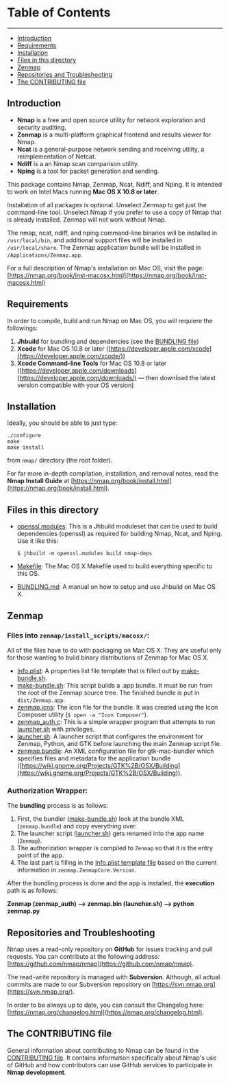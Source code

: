 # Table of Contents
---
   
 * [Introduction](#intro)
 * [Requirements](#requ)
 * [Installation](#install)
 * [Files in this directory](#files)
 * [Zenmap](#zenmap)
 * [Repositories and Troubleshooting](#repo)
 * [The CONTRIBUTING file](#contributing)

## <a name="intro"></a>Introduction

 * **Nmap** is a free and open source utility for network exploration and security auditing. 
 * **Zenmap** is a multi-platform graphical frontend and results viewer for Nmap. 
 * **Ncat** is a general-purpose network sending and receiving utility, a reimplementation of Netcat. 
 * **Ndiff** is a an Nmap scan comparison utility. 
 * **Nping** is a tool for packet generation and sending.

This package contains Nmap, Zenmap, Ncat, Ndiff, and Nping. It is intended to work on Intel Macs running **Mac OS X 10.8 or later**.

Installation of all packages is optional. Unselect Zenmap to get just the command-line tool. Unselect Nmap if you prefer to use a copy of Nmap that is already installed. Zenmap will not work without Nmap.

The nmap, ncat, ndiff, and nping command-line binaries will be installed in `/usr/local/bin`, and additional support files will be installed in `/usr/local/share`. The Zenmap application bundle will be installed in `/Applications/Zenmap.app`.

For a full description of Nmap's installation on Mac OS, visit the page:
[https://nmap.org/book/inst-macosx.html](https://nmap.org/book/inst-macosx.html) 

## <a name="requ"></a>Requirements

In order to compile, build and run Nmap on Mac OS, you will requiere the followings:

1.	**Jhbuild** for bundling and dependencies (see the [BUNDLING file](../BUNDLING.md))
2. **Xcode** for Mac OS 10.8 or later ([https://developer.apple.com/xcode](https://developer.apple.com/xcode/))
3. **Xcode Command-line Tools** for Mac OS 10.8 or later ([https://developer.apple.com/downloads](https://developer.apple.com/downloads/) — then download the latest version compatible with your OS version)

## <a name="install"></a>Installation

Ideally, you should be able to just type:

	./configure
	make
	make install
	
from `nmap/` directory (the root folder).

For far more in-depth compilation, installation, and removal notes, read the **Nmap Install Guide** at [https://nmap.org/book/install.html](https://nmap.org/book/install.html).

## <a name="files"></a>Files in this directory

* [openssl.modules](openssl.modules): This is a Jhbuild moduleset that can be used to build dependencies (openssl) as required for building Nmap, Ncat, and Nping. Use it like this:

	~~~~
	$ jhbuild -m openssl.modules build nmap-deps
	~~~~
	
* [Makefile](Makefile): The Mac OS X Makefile used to build everything specific to this OS.
* [BUNDLING.md](BUNDLING.md): A manual on how to setup and use Jhbuild on Mac OS X.

## <a name="zenmap"></a>Zenmap

### Files into `zenmap/install_scripts/macosx/`:

All of the files have to do with packaging on Mac OS X. They are useful only for those wanting to build binary distributions of Zenmap for Mac OS X.

* [Info.plist](../zenmap/install_scripts/macosx/Info.plist): A properties list file template that is filled out by [make-bundle.sh](../zenmap/install_scripts/macosx/make-bundle.sh).
* [make-bundle.sh](../zenmap/install_scripts/macosx/make-bundle.sh): This script builds a .app bundle. It must be run from the root of the Zenmap source tree. The finished bundle is put in `dist/Zenmap.app`.
* [zenmap.icns](../zenmap/install_scripts/macosx/zenmap.icns): The icon file for the bundle. It was created using the Icon Composer utility (`$ open -a "Icon Composer"`).
* [zenmap_auth.c](../zenmap/install_scripts/macosx/zenmap_auth.c): This is a simple wrapper program that attempts to run [launcher.sh](../zenmap/install_scripts/macosx/launcher.sh) with privileges.
* [launcher.sh](../zenmap/install_scripts/macosx/launcher.sh): A launcher script that configures the environment for Zenmap, Python, and GTK before launching the main Zenmap script file.
* [zenmap.bundle](../zenmap/install_scripts/macosx/zenmap.bundle): An XML configuration file for gtk-mac-bundler which specifies files and metadata for the application bundle ([https://wiki.gnome.org/Projects/GTK%2B/OSX/Building](https://wiki.gnome.org/Projects/GTK%2B/OSX/Building)).

### Authorization Wrapper:

The **bundling** process is as follows: 

1.	First, the bundler ([make-bundle.sh](../zenmap/install_scripts/macosx/make-bundle.sh)) look at the bundle XML (`zenmap.bundle`) and copy everything over.
2. The launcher script ([launcher.sh](../zenmap/install_scripts/macosx/launcher.sh)) gets renamed into the app name (`Zenmap`).
3. The authorization wrapper is compiled to `Zenmap` so that it is the entry point of the app.
4. The last part is filling in the [Info.plist template file](../zenmap/install_scripts/macosx/Info.plist) based on the current information in `zenmap.ZenmapCore.Version`.

After the bundling process is done and the app is installed, the **execution** path is as follows:

**Zenmap (zenmap_auth) —> zenmap.bin (launcher.sh) —> python zenmap.py**

## <a name="repo"></a>Repositories and Troubleshooting

Nmap uses a read-only repository on **GitHub** for issues tracking and pull requests. You can contribute at the following address: [https://github.com/nmap/nmap](https://github.com/nmap/nmap).

The read-write repository is managed with **Subversion**. Although, all actual commits are made to our Subversion repository on [https://svn.nmap.org](https://svn.nmap.org/).

In order to be always up to date, you can consult the Changelog here: [https://nmap.org/changelog.html](https://nmap.org/changelog.html).

## <a name="contributing"></a>The CONTRIBUTING file

General information about contributing to Nmap can be found in the [CONTRIBUTING file](../CONTRIBUTING.md). It contains information specifically about Nmap's use of GitHub and how contributors can use GitHub services to participate in **Nmap development**.
